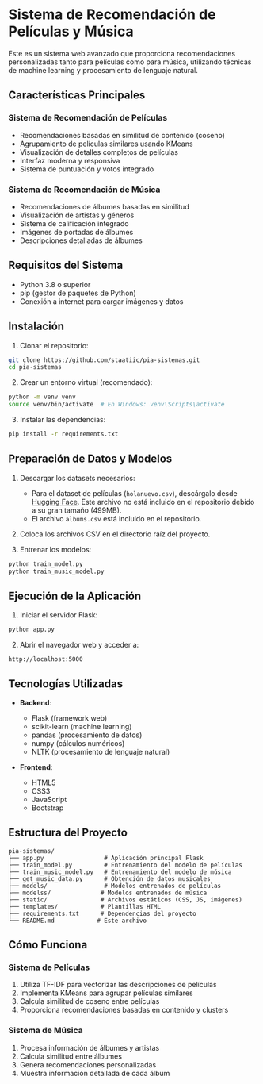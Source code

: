 # Sistema de Recomendación de Películas y Música

Este es un sistema web avanzado que proporciona recomendaciones personalizadas tanto para películas como para música, utilizando técnicas de machine learning y procesamiento de lenguaje natural.

## Características Principales

### Sistema de Recomendación de Películas
- Recomendaciones basadas en similitud de contenido (coseno)
- Agrupamiento de películas similares usando KMeans
- Visualización de detalles completos de películas
- Interfaz moderna y responsiva
- Sistema de puntuación y votos integrado

### Sistema de Recomendación de Música
- Recomendaciones de álbumes basadas en similitud
- Visualización de artistas y géneros
- Sistema de calificación integrado
- Imágenes de portadas de álbumes
- Descripciones detalladas de álbumes

## Requisitos del Sistema

- Python 3.8 o superior
- pip (gestor de paquetes de Python)
- Conexión a internet para cargar imágenes y datos

## Instalación

1. Clonar el repositorio:
```bash
git clone https://github.com/staatiic/pia-sistemas.git
cd pia-sistemas
```

2. Crear un entorno virtual (recomendado):
```bash
python -m venv venv
source venv/bin/activate  # En Windows: venv\Scripts\activate
```

3. Instalar las dependencias:
```bash
pip install -r requirements.txt
```

## Preparación de Datos y Modelos

1. Descargar los datasets necesarios:
   - Para el dataset de películas (`holanuevo.csv`), descárgalo desde [Hugging Face](https://huggingface.co/datasets/ada-datadruids/full_tmdb_movies_dataset). Este archivo no está incluido en el repositorio debido a su gran tamaño (499MB).
   - El archivo `albums.csv` está incluido en el repositorio.

2. Coloca los archivos CSV en el directorio raíz del proyecto.

3. Entrenar los modelos:
```bash
python train_model.py
python train_music_model.py
```

## Ejecución de la Aplicación

1. Iniciar el servidor Flask:
```bash
python app.py
```

2. Abrir el navegador web y acceder a:
```
http://localhost:5000
```

## Tecnologías Utilizadas

- **Backend**:
  - Flask (framework web)
  - scikit-learn (machine learning)
  - pandas (procesamiento de datos)
  - numpy (cálculos numéricos)
  - NLTK (procesamiento de lenguaje natural)

- **Frontend**:
  - HTML5
  - CSS3
  - JavaScript
  - Bootstrap

## Estructura del Proyecto

```
pia-sistemas/
├── app.py                 # Aplicación principal Flask
├── train_model.py         # Entrenamiento del modelo de películas
├── train_music_model.py   # Entrenamiento del modelo de música
├── get_music_data.py      # Obtención de datos musicales
├── models/                # Modelos entrenados de películas
├── modelss/              # Modelos entrenados de música
├── static/               # Archivos estáticos (CSS, JS, imágenes)
├── templates/            # Plantillas HTML
├── requirements.txt      # Dependencias del proyecto
└── README.md            # Este archivo
```

## Cómo Funciona

### Sistema de Películas
1. Utiliza TF-IDF para vectorizar las descripciones de películas
2. Implementa KMeans para agrupar películas similares
3. Calcula similitud de coseno entre películas
4. Proporciona recomendaciones basadas en contenido y clusters

### Sistema de Música
1. Procesa información de álbumes y artistas
2. Calcula similitud entre álbumes
3. Genera recomendaciones personalizadas
4. Muestra información detallada de cada álbum
